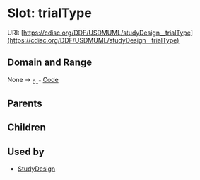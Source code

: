 
# Slot: trialType




URI: [https://cdisc.org/DDF/USDMUML/studyDesign__trialType](https://cdisc.org/DDF/USDMUML/studyDesign__trialType)


## Domain and Range

None &#8594;  <sub>0..\*</sub> [Code](Code.md)

## Parents


## Children


## Used by

 * [StudyDesign](StudyDesign.md)
